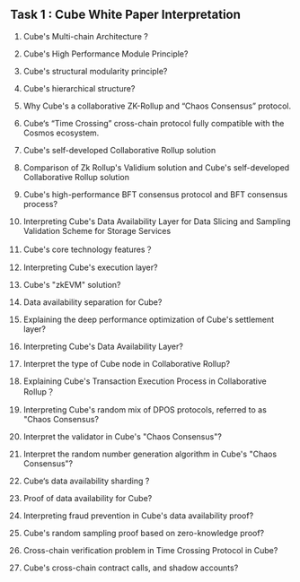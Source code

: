 
## Task 1 : Cube White Paper Interpretation

1. Cube's Multi-chain Architecture ?   
   
2. Cube's High Performance Module Principle?  
   
3. Cube's structural modularity principle?  
   
4. Cube's hierarchical structure?  
   
5. Why Cube's a collaborative ZK-Rollup and “Chaos Consensus” protocol.  

6. Cube‘s “Time Crossing” cross-chain protocol fully compatible with   the Cosmos ecosystem.  
   
7. Cube's self-developed Collaborative Rollup solution  
   
8.  Comparison of Zk Rollup's Validium solution and Cube's self-developed Collaborative Rollup solution  

9.  Cube's high-performance BFT consensus protocol and BFT consensus process?

10. Interpreting Cube's Data Availability Layer for Data Slicing and Sampling Validation Scheme for Storage Services

11. Cube's core technology features？  

12. Interpreting Cube's execution layer?

13. Cube's "zkEVM" solution?

14. Data availability separation for Cube?

15. Explaining the deep performance optimization of Cube's settlement layer?

16. Interpreting Cube's Data Availability Layer?

17. Interpret the type of Cube node in Collaborative Rollup?

18. Explaining Cube's Transaction Execution Process in Collaborative Rollup？

19. Interpreting Cube's random mix of DPOS protocols, referred to as "Chaos Consensus?

20.  Interpret the validator in Cube's "Chaos Consensus"?

21. Interpret the random number generation algorithm in Cube's "Chaos Consensus"?  

22.  Cube‘s  data  availability sharding ?

23. Proof of data availability for Cube?

24. Interpreting fraud prevention in Cube's data availability proof?

25. Cube's random sampling proof based on zero-knowledge proof?

26. Cross-chain verification problem in Time Crossing Protocol in Cube?

27. Cube's cross-chain contract calls, and shadow accounts?